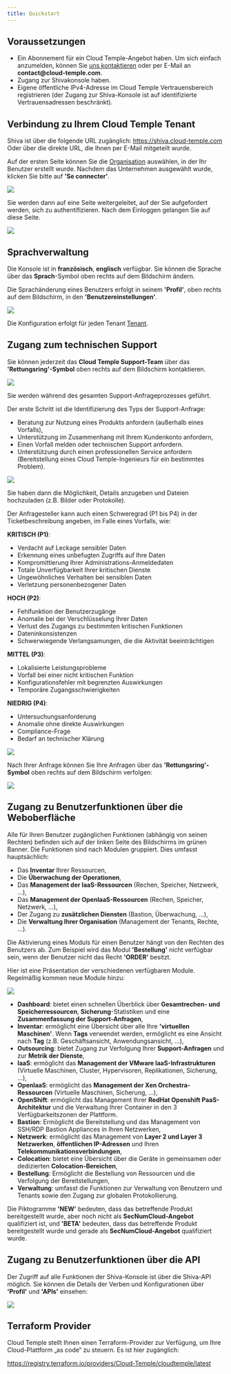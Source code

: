```yaml
---
title: Quickstart
---
```


## Voraussetzungen
- Ein Abonnement für ein Cloud Temple-Angebot haben. Um sich einfach anzumelden, können Sie [uns kontaktieren](https://www.cloud-temple.com/contactez-nous/) oder per E-Mail an __contact@cloud-temple.com__.
- Zugang zur Shivakonsole haben.
- Eigene öffentliche IPv4-Adresse im Cloud Temple Vertrauensbereich registrieren (der Zugang zur Shiva-Konsole ist auf identifizierte Vertrauensadressen beschränkt).

## Verbindung zu Ihrem Cloud Temple Tenant
Shiva ist über die folgende URL zugänglich:
    https://shiva.cloud-temple.com
    Oder über die direkte URL, die Ihnen per E-Mail mitgeteilt wurde.

Auf der ersten Seite können Sie die [Organisation](iam/concepts.md#organisations) auswählen, in der Ihr Benutzer erstellt wurde.
Nachdem das Unternehmen ausgewählt wurde, klicken Sie bitte auf __'Se connecter'__.

![](images/shiva_login.png)

Sie werden dann auf eine Seite weitergeleitet, auf der Sie aufgefordert werden, sich zu authentifizieren.
Nach dem Einloggen gelangen Sie auf diese Seite.

![](images/shiva_home.png)

## Sprachverwaltung
Die Konsole ist in __französisch__, __englisch__ verfügbar. Sie können die Sprache über das __Sprach__-Symbol oben rechts auf dem Bildschirm ändern.

Die Sprachänderung eines Benutzers erfolgt in seinem __'Profil'__, oben rechts auf dem Bildschirm, in den __'Benutzereinstellungen'__.

![](images/shiva_profil_006.png)

Die Konfiguration erfolgt für jeden Tenant [Tenant](iam/concepts.md#tenant).

## Zugang zum technischen Support

Sie können jederzeit das __Cloud Temple Support-Team__ über das __'Rettungsring'-Symbol__ oben rechts auf dem Bildschirm kontaktieren.

![](images/shiva_support.png)

Sie werden während des gesamten Support-Anfrageprozesses geführt.

Der erste Schritt ist die Identifizierung des Typs der Support-Anfrage:

- Beratung zur Nutzung eines Produkts anfordern (außerhalb eines Vorfalls),
- Unterstützung im Zusammenhang mit Ihrem Kundenkonto anfordern,
- Einen Vorfall melden oder technischen Support anfordern.
- Unterstützung durch einen professionellen Service anfordern (Bereitstellung eines Cloud Temple-Ingenieurs für ein bestimmtes Problem).

![](images/shiva_support_01.png)

Sie haben dann die Möglichkeit, Details anzugeben und Dateien hochzuladen (z.B. Bilder oder Protokolle).

Der Anfragesteller kann auch einen Schweregrad (P1 bis P4) in der Ticketbeschreibung angeben, im Falle eines Vorfalls, wie:

**KRITISCH (P1)**:

- Verdacht auf Leckage sensibler Daten
- Erkennung eines unbefugten Zugriffs auf Ihre Daten
- Kompromittierung Ihrer Administrations-Anmeldedaten
- Totale Unverfügbarkeit Ihrer kritischen Dienste
- Ungewöhnliches Verhalten bei sensiblen Daten
- Verletzung personenbezogener Daten

**HOCH (P2)**:

- Fehlfunktion der Benutzerzugänge
- Anomalie bei der Verschlüsselung Ihrer Daten
- Verlust des Zugangs zu bestimmten kritischen Funktionen
- Dateninkonsistenzen
- Schwerwiegende Verlangsamungen, die die Aktivität beeinträchtigen

**MITTEL (P3)**:

- Lokalisierte Leistungsprobleme
- Vorfall bei einer nicht kritischen Funktion
- Konfigurationsfehler mit begrenzten Auswirkungen
- Temporäre Zugangsschwierigkeiten

**NIEDRIG (P4)**:

- Untersuchungsanforderung
- Anomalie ohne direkte Auswirkungen
- Compliance-Frage
- Bedarf an technischer Klärung

![](images/shiva_support_02.png)

Nach Ihrer Anfrage können Sie Ihre Anfragen über das __'Rettungsring'-Symbol__ oben rechts auf dem Bildschirm verfolgen:

![](images/shiva_support_03.png)

## Zugang zu Benutzerfunktionen über die Weboberfläche

Alle für Ihren Benutzer zugänglichen Funktionen (abhängig von seinen Rechten) befinden sich auf der linken Seite des Bildschirms im grünen Banner.
Die Funktionen sind nach Modulen gruppiert. Dies umfasst hauptsächlich:

- Das __Inventar__ Ihrer Ressourcen,
- Die __Überwachung der Operationen__,
- Das __Management der IaaS-Ressourcen__ (Rechen, Speicher, Netzwerk, ...),
- Das __Management der OpenIaaS-Ressourcen__ (Rechen, Speicher, Netzwerk, ...),
- Der Zugang zu __zusätzlichen Diensten__ (Bastion, Überwachung, ...),
- Die __Verwaltung Ihrer Organisation__ (Management der Tenants, Rechte, ...).

Die Aktivierung eines Moduls für einen Benutzer hängt von den Rechten des Benutzers ab. Zum Beispiel wird das Modul __'Bestellung'__ nicht verfügbar sein, wenn der Benutzer nicht das Recht __'ORDER'__ besitzt.

Hier ist eine Präsentation der verschiedenen verfügbaren Module. Regelmäßig kommen neue Module hinzu:

![](images/shiva_onboard_007.png)

- __Dashboard__: bietet einen schnellen Überblick über __Gesamtrechen- und Speicherressourcen__, __Sicherung__-Statistiken und eine __Zusammenfassung der Support-Anfragen__,
- __Inventar__: ermöglicht eine Übersicht über alle Ihre __'virtuellen Maschinen'__. Wenn __Tags__ verwendet werden, ermöglicht es eine Ansicht nach __Tag__ (z.B. Geschäftsansicht, Anwendungsansicht, ...),
- __Outsourcing__: bietet Zugang zur Verfolgung Ihrer __Support-Anfragen__ und zur __Metrik der Dienste__,
- __IaaS__: ermöglicht das __Management der VMware IaaS-Infrastrukturen__ (Virtuelle Maschinen, Cluster, Hypervisoren, Replikationen, Sicherung, ...),
- __OpenIaaS__: ermöglicht das __Management der Xen Orchestra-Ressourcen__ (Virtuelle Maschinen, Sicherung, ...),
- __OpenShift__: ermöglicht das Management Ihrer **RedHat Openshift PaaS-Architektur** und die Verwaltung Ihrer Container in den 3 Verfügbarkeitszonen der Plattform.
- __Bastion__: Ermöglicht die Bereitstellung und das Management von SSH/RDP Bastion Appliances in Ihren Netzwerken,
- __Netzwerk__: ermöglicht das Management von __Layer 2 und Layer 3 Netzwerken__, __öffentlichen IP-Adressen__ und Ihren __Telekommunikationsverbindungen__,
- __Colocation__: bietet eine Übersicht über die Geräte in gemeinsamen oder dedizierten __Colocation-Bereichen__,
- __Bestellung__: Ermöglicht die Bestellung von Ressourcen und die Verfolgung der Bereitstellungen,
- __Verwaltung__: umfasst die Funktionen zur Verwaltung von Benutzern und Tenants sowie den Zugang zur globalen Protokollierung.

Die Piktogramme __'NEW'__ bedeuten, dass das betreffende Produkt bereitgestellt wurde, aber noch nicht als __SecNumCloud-Angebot__ qualifiziert ist, und __'BETA'__ bedeuten, dass das betreffende Produkt bereitgestellt wurde und gerade als __SecNumCloud-Angebot__ qualifiziert wurde.

## Zugang zu Benutzerfunktionen über die API

Der Zugriff auf alle Funktionen der Shiva-Konsole ist über die Shiva-API möglich. Sie können die Details der Verben und Konfigurationen über __'Profil'__ und __'APIs'__ einsehen:

![](images/shiva_onboard_008.png)

## Terraform Provider

Cloud Temple stellt Ihnen einen Terraform-Provider zur Verfügung, um Ihre Cloud-Plattform „as code“ zu steuern. Es ist hier zugänglich:

https://registry.terraform.io/providers/Cloud-Temple/cloudtemple/latest